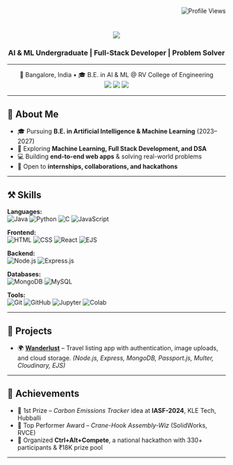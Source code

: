<div align="right">
    <img src="https://komarev.com/ghpvc/?username=rajvineet968&style=flat&color=blue" alt="Profile Views">
</div>

<h1 align="center">
    <img src="https://readme-typing-svg.herokuapp.com/?font=Righteous&size=35&center=true&vCenter=true&width=600&height=70&duration=4000&lines=Hi+There!+👋;I'm+Vineet+Raj!;" />
</h1>

<h3 align="center">AI & ML Undergraduate | Full-Stack Developer | Problem Solver</h3>

---

<div align="center"> 
📍 Bangalore, India • 🎓 B.E. in AI & ML @ RV College of Engineering  
</div>

<div align="center">
<a href="https://linkedin.com/in/vineet-raj-589b11298"><img src="https://img.shields.io/badge/LinkedIn-Vineet%20Raj-blue?logo=linkedin&logoColor=white"></a>
<a href="https://github.com/rajvineet968"><img src="https://img.shields.io/badge/GitHub-rajvineet968-black?logo=github&logoColor=white"></a>
<a href="mailto:rajvineet968@gmail.com"><img src="https://img.shields.io/badge/Email-rajvineet968%40gmail.com-red?logo=gmail&logoColor=white"></a>
 <div>
    <a href="https://leetcode.com/u/raj_vineet_22" target="_blank">
    <!-- <img src="https://img.shields.io/badge/dynamic/json?style=flat&labelColor=black&color=%23ffa116&label=Solved&query=solved&url=https%3A%2F%2Fleetcode-badge.vercel.app%2Fapi%2Fusers%2Fraj_vineet_22&logo=leetcode&logoColor=yellow" alt="LeetCode Solved Badge" /> -->
</a>
 </div>
</div>

---

## 🚀 About Me
- 🎓 Pursuing **B.E. in Artificial Intelligence & Machine Learning** (2023–2027)  
- 🌱 Exploring **Machine Learning, Full Stack Development, and DSA**  
- 💻 Building **end-to-end web apps** & solving real-world problems  
- 🤝 Open to **internships, collaborations, and hackathons**  

---

## ⚒️ Skills

**Languages:**  
![Java](https://img.shields.io/badge/Java-blue?logo=java) 
![Python](https://img.shields.io/badge/Python-white?logo=python) 
![C](https://img.shields.io/badge/C-lightgrey?logo=c) 
![JavaScript](https://img.shields.io/badge/JavaScript-grey?logo=javascript)

**Frontend:**  
![HTML](https://img.shields.io/badge/HTML5-grey?logo=html5) 
![CSS](https://img.shields.io/badge/CSS3-blue?logo=css3) 
![React](https://img.shields.io/badge/React-grey?logo=react) 
![EJS](https://img.shields.io/badge/EJS-red)

**Backend:**  
![Node.js](https://img.shields.io/badge/Node.js-grey?logo=node.js) 
![Express.js](https://img.shields.io/badge/Express.js-black?logo=express)

**Databases:**  
![MongoDB](https://img.shields.io/badge/MongoDB-white?logo=mongodb) 
![MySQL](https://img.shields.io/badge/MySQL-white?logo=mysql)

**Tools:**  
![Git](https://img.shields.io/badge/Git-white?logo=git) 
![GitHub](https://img.shields.io/badge/GitHub-black?logo=github) 
![Jupyter](https://img.shields.io/badge/Jupyter-white?logo=jupyter) 
![Colab](https://img.shields.io/badge/Google%20Colab-white?logo=googlecolab)

---

## 📂 Projects
- 🌍 **[Wanderlust](https://wanderlust-iir5.onrender.com)** – Travel listing app with authentication, image uploads, and cloud storage. *(Node.js, Express, MongoDB, Passport.js, Multer, Cloudinary, EJS)*  

---

## 🥇 Achievements
- 🥇 1st Prize – *Carbon Emissions Tracker* idea at **IASF-2024**, KLE Tech, Hubballi  
- 🏅 Top Performer Award – *Crane-Hook Assembly-Wiz* (SolidWorks, RVCE)  
- 🎤 Organized **Ctrl+Alt+Compete**, a national hackathon with 330+ participants & ₹18K prize pool


---
